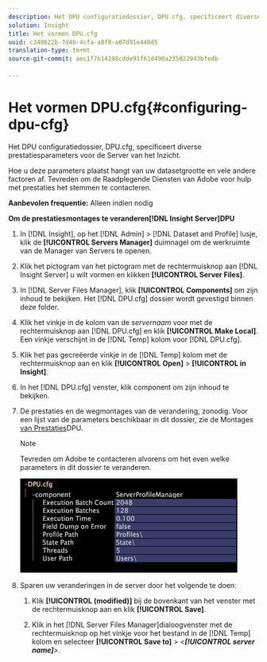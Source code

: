 ```yaml
---
description: Het DPU configuratiedossier, DPU.cfg, specificeert diverse prestatiesparameters voor de Server van het Inzicht.
solution: Insight
title: Het vormen DPU.cfg
uuid: c348622b-7d4b-4cfa-a8f8-a07d91e440d5
translation-type: tm+mt
source-git-commit: aec1f7b14198cdde91f61d490a235022943bfedb

---
```



# Het vormen DPU.cfg{#configuring-dpu-cfg}

Het DPU configuratiedossier, DPU.cfg, specificeert diverse prestatiesparameters voor de Server van het Inzicht.

Hoe u deze parameters plaatst hangt van uw datasetgrootte en vele andere factoren af. Tevreden om de Raadplegende Diensten van Adobe voor hulp met prestaties het stemmen te contacteren.

**Aanbevolen frequentie:** Alleen indien nodig

**Om de prestatiesmontages te veranderen[!DNL Insight Server]DPU**

1. In [!DNL Insight], op het [!DNL Admin] > [!DNL Dataset and Profile] lusje, klik de **[!UICONTROL Servers Manager]** duimnagel om de werkruimte van de Manager van Servers te openen.
1. Klik het pictogram van het pictogram met de rechtermuisknop aan [!DNL Insight Server] u wilt vormen en klikken **[!UICONTROL Server Files]**.
1. In [!DNL Server Files Manager], klik **[!UICONTROL Components]** om zijn inhoud te bekijken. Het [!DNL DPU.cfg] dossier wordt gevestigd binnen deze folder.
1. Klik het vinkje in de kolom van de *servernaam* voor met de rechtermuisknop aan [!DNL DPU.cfg] en klik **[!UICONTROL Make Local]**. Een vinkje verschijnt in de [!DNL Temp] kolom voor [!DNL DPU.cfg].
1. Klik het pas gecreëerde vinkje in de [!DNL Temp] kolom met de rechtermuisknop aan en klik **[!UICONTROL Open]** > **[!UICONTROL in Insight]**.
1. In het [!DNL DPU.cfg] venster, klik component om zijn inhoud te bekijken.
1. De prestaties en de wegmontages van de verandering, zonodig. Voor een lijst van de parameters beschikbaar in dit dossier, zie de Montages [van Prestaties](../../../home/c-inst-svr/c-cfg-stgs-ref/c-dpu-perf-stgs.md#concept-477c4c526de44bda84176e62266c3df1)DPU.

   >[!NOTE]
   >
   >Tevreden om Adobe te contacteren alvorens om het even welke parameters in dit dossier te veranderen.

   ![](assets/cfg_DPU_egvalues.png)

1. Sparen uw veranderingen in de server door het volgende te doen:

   1. Klik **[!UICONTROL (modified)]** bij de bovenkant van het venster met de rechtermuisknop aan en klik **[!UICONTROL Save]**.

   1. Klik in het [!DNL Server Files Manager]dialoogvenster met de rechtermuisknop op het vinkje voor het bestand in de [!DNL Temp] kolom en selecteer **[!UICONTROL Save to]** > *&lt;**[!UICONTROL server name]**>*.

